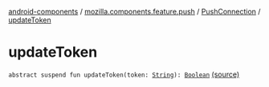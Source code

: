 [android-components](../../index.md) / [mozilla.components.feature.push](../index.md) / [PushConnection](index.md) / [updateToken](./update-token.md)

# updateToken

`abstract suspend fun updateToken(token: `[`String`](https://kotlinlang.org/api/latest/jvm/stdlib/kotlin/-string/index.html)`): `[`Boolean`](https://kotlinlang.org/api/latest/jvm/stdlib/kotlin/-boolean/index.html) [(source)](https://github.com/mozilla-mobile/android-components/blob/master/components/feature/push/src/main/java/mozilla/components/feature/push/Connection.kt#L25)